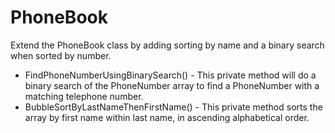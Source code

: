 ---
---
# PhoneBook

Extend the PhoneBook class by adding sorting by name and a binary search when sorted by number.

* FindPhoneNumberUsingBinarySearch() - This private method will do a binary search of the PhoneNumber array to find a PhoneNumber with a matching telephone number.
* BubbleSortByLastNameThenFirstName() - This private method sorts the array by first name within last name, in ascending alphabetical order.
